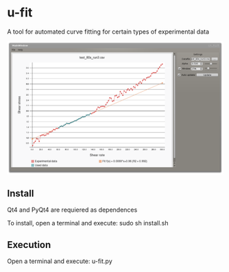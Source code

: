 u-fit
============

A tool for automated curve fitting for certain types of experimental data

![](dist/u-fit.png)

## Install
Qt4 and PyQt4 are requiered as dependences

To install, open a terminal and execute:
    sudo sh install.sh

## Execution
Open a terminal and execute:
    u-fit.py
